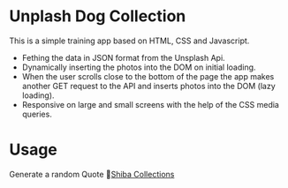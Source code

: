 # Unplash Dog Collection

This is a simple training app based on HTML, CSS and Javascript.

- Fething the data in JSON format from the Unsplash Api.
- Dynamically inserting the photos into the DOM on initial loading.
- When the user scrolls close to the bottom of the page the app makes another GET request to the API and inserts photos into the DOM (lazy loading).
- Responsive on large and small screens with the help of the CSS media queries.

# Usage
Generate a random Quote
🔗[Shiba Collections](https://johannlhd.github.io/Unplash-Dog-Collection/)
